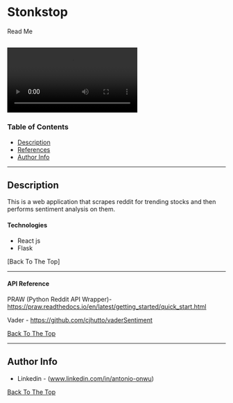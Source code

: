 # Stonkstop
Read Me 


![Demo](https://user-images.githubusercontent.com/43736225/118315080-a8922980-b4ba-11eb-8a00-94f04b852dc2.mov)
---

### Table of Contents


- [Description](#description)
- [References](#references)
- [Author Info](#author-info)

---

## Description

This is a web application that scrapes reddit for trending stocks and then performs sentiment analysis on them. 
#### Technologies

- React js
- Flask

[Back To The Top] 

---

#### API Reference
PRAW (Python Reddit API Wrapper)- https://praw.readthedocs.io/en/latest/getting_started/quick_start.html

Vader - https://github.com/cjhutto/vaderSentiment

[Back To The Top](#read-me-template)


---

## Author Info

- Linkedin - (www.linkedin.com/in/antonio-onwu)

[Back To The Top](#read-me-template)

